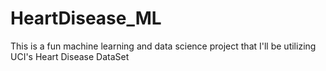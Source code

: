 # HeartDisease_ML
This is a fun machine learning and data science project that I'll be utilizing UCI's Heart Disease DataSet

